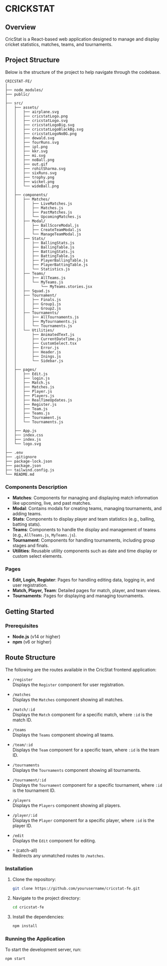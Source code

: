 # CRICKSTAT

## Overview

CricStat is a React-based web application designed to manage and display cricket statistics, matches, teams, and tournaments.

## Project Structure

Below is the structure of the project to help navigate through the codebase.
```
CRICSTAT-FE/
│
├── node_modules/
├── public/
│
├── src/
│   ├── assets/
│   │   ├── airplane.svg
│   │   ├── cricstatLogo.png
│   │   ├── cricstatLogo.svg
│   │   ├── cricstatLogoBig.svg
│   │   ├── cricstatLogoBlackBg.svg
│   │   ├── cricstatLogoNoBG.png
│   │   ├── dewald.svg
│   │   ├── fourRuns.svg
│   │   ├── ipl.png
│   │   ├── kkr.svg
│   │   ├── mi.svg
│   │   ├── noBall.png
│   │   ├── out.gif
│   │   ├── rohitSharma.svg
│   │   ├── sixRuns.svg
│   │   ├── trophy.png
│   │   ├── wicket.png
│   │   └── wideBall.png
│   │
│   ├── components/
│   │   ├── Matches/
│   │   │   ├── LiveMatches.js
│   │   │   ├── Matches.js
│   │   │   ├── PastMatches.js
│   │   │   └── UpcomingMatches.js
│   │   ├── Modal/
│   │   │   ├── BallScoreModal.js
│   │   │   ├── CreateTeamModal.js
│   │   │   └── ManageTeamModal.js
│   │   ├── Stats/
│   │   │   ├── BallingStats.js
│   │   │   ├── BallingTable.js
│   │   │   ├── BattingStats.js
│   │   │   ├── BattingTable.js
│   │   │   ├── PlayerBallingTable.js
│   │   │   ├── PlayerBattingTable.js
│   │   │   └── Statistics.js
│   │   ├── Teams/
│   │   │   ├── AllTeams.js
│   │   │   └── MyTeams.js
│   │   │       └── MyTeams.stories.jsx
│   │   ├── Squad.js
│   │   ├── Tournament/
│   │   │   ├── Finals.js
│   │   │   ├── Group1.js
│   │   │   ├── Group2.js
│   │   ├── Tournaments/
│   │   │   ├── AllTournaments.js
│   │   │   ├── MyTournaments.js
│   │   │   └── Tournaments.js
│   │   └── Utilities/
│   │       ├── AnimatedText.js
│   │       ├── CurrentDateTime.js
│   │       ├── CustomSelect.tsx
│   │       ├── Error.js
│   │       ├── Header.js
│   │       ├── Inings.js
│   │       └── Sidebar.js
│   │
│   ├── pages/
│   │   ├── Edit.js
│   │   ├── login.js
│   │   ├── Match.js
│   │   ├── Matches.js
│   │   ├── Player.js
│   │   ├── Players.js
│   │   ├── RealTimeUpdates.js
│   │   ├── Register.js
│   │   ├── Team.js
│   │   ├── Teams.js
│   │   ├── Tournament.js
│   │   └── Tournaments.js
│   │
│   ├── App.js
│   ├── index.css
│   ├── index.js
│   └── logo.svg
│
├── .env
├── .gitignore
├── package-lock.json
├── package.json
├── tailwind.config.js
└── README.md

```


### Components Description

- **Matches**: Components for managing and displaying match information like upcoming, live, and past matches.
- **Modal**: Contains modals for creating teams, managing tournaments, and adding teams.
- **Stats**: Components to display player and team statistics (e.g., balling, batting stats).
- **Teams**: Components to handle the display and management of teams (e.g., `AllTeams.js`, `MyTeams.js`).
- **Tournament**: Components for handling tournaments, including group stages and finals.
- **Utilities**: Reusable utility components such as date and time display or custom select elements.

### Pages

- **Edit, Login, Register**: Pages for handling editing data, logging in, and user registration.
- **Match, Player, Team**: Detailed pages for match, player, and team views.
- **Tournaments**: Pages for displaying and managing tournaments.

## Getting Started

### Prerequisites

- **Node.js** (v14 or higher)
- **npm** (v6 or higher)

## Route Structure

The following are the routes available in the CricStat frontend application:

- `/register`  
  Displays the `Register` component for user registration.

- `/matches`  
  Displays the `Matches` component showing all matches.

- `/match/:id`  
  Displays the `Match` component for a specific match, where `:id` is the match ID.

- `/teams`  
  Displays the `Teams` component showing all teams.

- `/team/:id`  
  Displays the `Team` component for a specific team, where `:id` is the team ID.

- `/tournaments`  
  Displays the `Tournaments` component showing all tournaments.

- `/tournament/:id`  
  Displays the `Tournament` component for a specific tournament, where `:id` is the tournament ID.

- `/players`  
  Displays the `Players` component showing all players.

- `/player/:id`  
  Displays the `Player` component for a specific player, where `:id` is the player ID.

- `/edit`  
  Displays the `Edit` component for editing.

- `*` (catch-all)  
  Redirects any unmatched routes to `/matches`.


### Installation

1. Clone the repository:
    ```bash
    git clone https://github.com/yourusername/cricstat-fe.git
    ```
2. Navigate to the project directory:
    ```bash
    cd cricstat-fe
    ```
3. Install the dependencies:
    ```bash
    npm install
    ```

### Running the Application

To start the development server, run:

```bash
npm start
